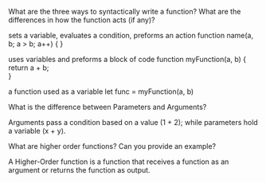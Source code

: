 What are the three ways to syntactically write a function? What are the differences in how the function acts (if any)?

sets a variable, evaluates a condition, preforms an action
function name(a, b; a > b; a++) {
}

uses variables and preforms a block of code
function myFunction(a, b) {
  return a + b;   
}

a function used as a variable
let func = myFunction(a, b)

What is the difference between Parameters and Arguments?

Arguments pass a condition based on a value (1 + 2); while parameters hold a variable (x + y).

What are higher order functions? Can you provide an example?

A Higher-Order function is a function that receives a function as an argument or returns the function as output.



